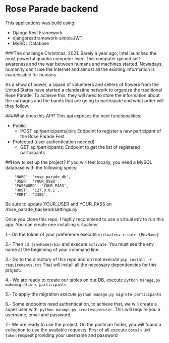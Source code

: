 # Rose Parade backend
This applications was build using:
- Django Rest Framework
- djangorestframework-simpleJWT
- MySQL Database

###The challenge
Christmas, 2021. Barely a year ago, Intel launched the most powerful quantic computer ever.
This computer gained self-awareness and the war between humans and machines started.
Nowadays, humanity can’t use the Internet and almost all the existing information is inaccessible for humans.

As a show of power, a squad of volunteers and sellers of flowers from the United States have started a clandestine network to organize the traditional Rose Parade.
To achieve this, they will need to store the information about the carriages and the bands that are going to participate and what order will they follow.


###What does this API?
This api exposes the next functionalities:

- Public:
    * POST api/participants/join: Endpoint to register a new participant of the Rose Parade Fest
- Protected (user authentication needed)
    * GET api/participants: Endpoint to get the list of registered participants
    

##How to set up the project?
If you will test locally, you need a MySQL database with the following specs:

        'NAME': 'rose_parade_db',
        'USER': 'YOUR_USER',
        'PASSWORD': 'YOUR_PASS',
        'HOST': '127.0.0.1',
        'PORT': '3306',

Be sure to update YOUR_USER and YOUR_PASS on /rose_parade_backend/settings.py

Once you clone this repo, I highly recommend to use a virtual env to run this app.
You can create one installing virtualenv.

1.- On the folder of your preference execute
        `virtualenv create {EnvName}`
        
2.- Then `cd {EnvName}/bin` and execute `activate`. You must see the env name at
the beginning of your command line.

3.- Go to the directory of this repo and on root execute `pip install -r requirements.txt`
That will install all the necessary dependencies for this project.

4.- We are ready to create our tables on our DB, execute `python manage.py makemigrations participants`

5.- To apply the migration execute `python manage.py migrate participants`

6.- Some endpoints need authentication, to achieve that, we will create a super user with: `python manage.py createsuperuser`.
This will require you a username, email and password.

7.- We are ready to use the project. On the postman folder, you will found a collection to use the 
available requests. First of all execute `Obtain JWT token` request providing your username and password
